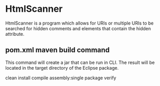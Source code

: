 # HtmlScanner

HtmlScanner is a program which allows for URIs or multiple URIs to be searched for hidden comments and elements that contain the hidden attribute.

## pom.xml maven build command

This command will create a jar that can be run in CLI. The result will be located in the target directory of the Eclipse package.

clean install compile assembly:single package verify